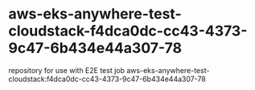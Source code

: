 # aws-eks-anywhere-test-cloudstack-f4dca0dc-cc43-4373-9c47-6b434e44a307-78
repository for use with E2E test job aws-eks-anywhere-test-cloudstack:f4dca0dc-cc43-4373-9c47-6b434e44a307-78

